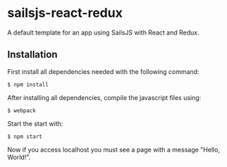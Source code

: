# sailsjs-react-redux

A default template for an app using SailsJS with React and Redux.

## Installation

First install all dependencies needed with the following command:

```
$ npm install
```

After installing all dependencies, compile the javascript files using:

```
$ webpack
```

Start the start with:

```
$ npm start
```

Now if you access localhost you must see a page with a message "Hello, World!".

